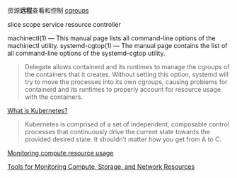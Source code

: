 资源**远程**查看和控制
[cgroups](https://access.redhat.com/documentation/en-us/red_hat_enterprise_linux/7/html/resource_management_guide/chap-introduction_to_control_groups)

slice
    scope
        service
resource controller

machinectl(1) — This manual page lists all command-line options of the machinectl utility. 
systemd-cgtop(1) — The manual page contains the list of all command-line options of the systemd-cgtop utility. 

> Delegate allows containerd and its runtimes to manage the cgroups of the containers that it creates. Without setting this option, systemd will try to move the processes into its own cgroups, causing problems for containerd and its runtimes to properly account for resource usage with the containers.


[What is Kubernetes?](https://kubernetes.io/docs/concepts/overview/what-is-kubernetes/)
>  Kubernetes is comprised of a set of independent, composable control processes that continuously drive the current state towards the provided desired state. It shouldn’t matter how you get from A to C. 

[Monitoring compute resource usage](https://kubernetes.io/docs/concepts/configuration/manage-compute-resources-container/#monitoring-compute-resource-usage)

[Tools for Monitoring Compute, Storage, and Network Resources](https://kubernetes.io/docs/tasks/debug-application-cluster/resource-usage-monitoring/)
